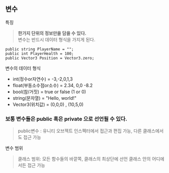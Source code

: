 변수 
------

특징
>**한가지 단위의 정보만을 담을 수 있다.**<br>
>변수는 반드시 데이터 형식을 가지게 된다.

```예시: C#
public string PlayerName = "";
public int PlayerHealth = 100;
public Vector3 Position = Vector3.zero;
```
변수의 데이터 형식
* int(정수or자연수) = -3,-2,0,1,3
* float(부동소수점or소수) = 2.34, 0,0 -8.2
* bool(참/거짓) = true or false (1 or 0)
* string(문자열) = "Hello, world!"
* Vector3(위치값) = (0,0,0) , (10,5,0)

### 보통 변수들은 public 혹은 private 으로 선언될 수 있다.
>public변수 : 유니티 오브젝트 인스펙터에서 접근과 편집 가능, 다른 클래스에서도 접근 가능

변수 범위
>클래스 범위: 모든 함수들의 바깥쪽, 클래스의 최상단에 선언
  >클래스 안의 어디에서든 접근 가능
